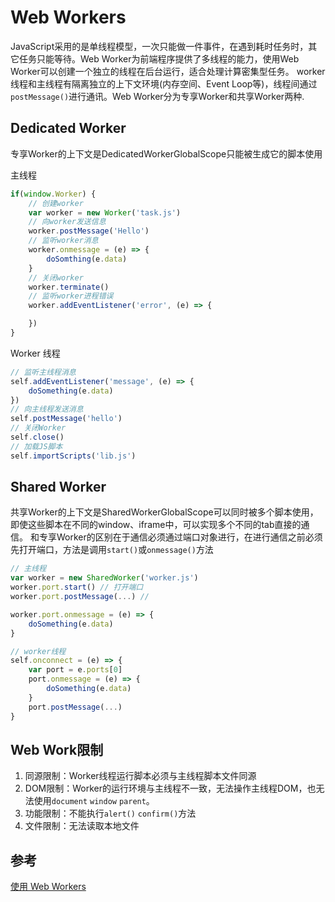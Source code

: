 # Web Workers

JavaScript采用的是单线程模型，一次只能做一件事件，在遇到耗时任务时，其它任务只能等待。Web Worker为前端程序提供了多线程的能力，使用Web Worker可以创建一个独立的线程在后台运行，适合处理计算密集型任务。
worker线程和主线程有隔离独立的上下文环境(内存空间、Event Loop等)，线程间通过`postMessage()`进行通讯。Web Worker分为专享Worker和共享Worker两种.

## Dedicated Worker

专享Worker的上下文是DedicatedWorkerGlobalScope只能被生成它的脚本使用

主线程

``` JavaScript
if(window.Worker) {
    // 创建worker
    var worker = new Worker('task.js')
    // 向worker发送信息
    worker.postMessage('Hello')
    // 监听worker消息
    worker.onmessage = (e) => {
        doSomthing(e.data)
    }
    // 关闭worker
    worker.terminate()
    // 监听worker进程错误
    worker.addEventListener('error', (e) => {

    })
}
```

Worker 线程

``` JavaScript
// 监听主线程消息
self.addEventListener('message', (e) => {
    doSomething(e.data)
})
// 向主线程发送消息
self.postMessage('hello')
// 关闭Worker
self.close()
// 加载JS脚本
self.importScripts('lib.js')
```

## Shared Worker

共享Worker的上下文是SharedWorkerGlobalScope可以同时被多个脚本使用，即使这些脚本在不同的window、iframe中，可以实现多个不同的tab直接的通信。
和专享Worker的区别在于通信必须通过端口对象进行，在进行通信之前必须先打开端口，方法是调用`start()`或`onmessage()`方法

``` JavaScript
// 主线程
var worker = new SharedWorker('worker.js')
worker.port.start() // 打开端口
worker.port.postMessage(...) //

worker.port.onmessage = (e) => {
    doSomething(e.data)
}

// worker线程
self.onconnect = (e) => {
    var port = e.ports[0]
    port.onmessage = (e) => {
        doSomething(e.data)
    }
    port.postMessage(...)
}
```

## Web Work限制

1. 同源限制：Worker线程运行脚本必须与主线程脚本文件同源
2. DOM限制：Worker的运行环境与主线程不一致，无法操作主线程DOM，也无法使用`document` `window` `parent`。
3. 功能限制：不能执行`alert()` `confirm()`方法
4. 文件限制：无法读取本地文件

## 参考

[使用 Web Workers](https://developer.mozilla.org/zh-CN/docs/Web/API/Web_Workers_API/Using_web_workers)
